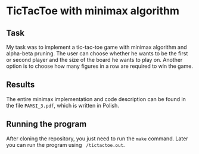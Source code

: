 # TicTacToe with minimax algorithm

## Task 
My task was to implement a tic-tac-toe game with minimax algorithm and alpha-beta pruning. The user can choose whether he wants to be the first or second player and the size of the board he wants to play on. Another option is to choose how many figures in a row are required to win the game.

## Results
The entire minimax implementation and code description can be found in the file `PAMSI_3.pdf`, which is written in Polish.

## Running the program
After cloning the repository, you just need to run the ` make ` command. Later you can run the program using ` /tictactoe.out`.
